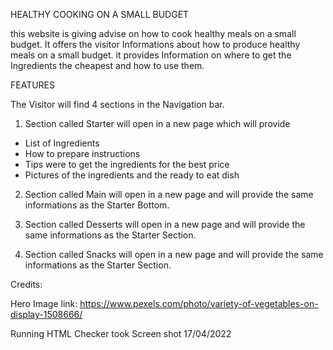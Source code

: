 HEALTHY COOKING ON A SMALL BUDGET

this website is giving advise on how to cook healthy meals on a small budget. 
It offers the visitor Informations about how to produce healthy meals on a small budget.
it provides Information on where to get the Ingredients the cheapest and how to use them.



FEATURES

The Visitor will find 4 sections in the Navigation bar.

1. Section called Starter will open in a new page which will provide 

- List of Ingredients
- How to prepare instructions
- Tips were to get the ingredients for the best price 
- Pictures of the ingredients and the ready to eat dish

2. Section called Main will open in a new page and will provide the same informations as the Starter Bottom.

3. Section called Desserts will open in a new page and will provide the same informations as the Starter Section.

4. Section called Snacks will open in a new page and will provide the same informations as the Starter Section.



Credits:

Hero Image link: https://www.pexels.com/photo/variety-of-vegetables-on-display-1508666/


Running HTML Checker  took Screen shot 17/04/2022

